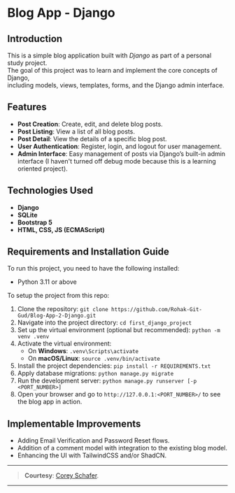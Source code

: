 # Blog App - Django
## Introduction
This is a simple blog application built with *Django* as part of a personal study project. \
The goal of this project was to learn and implement the core concepts of Django, \
including models, views, templates, forms, and the Django admin interface.

## Features
- **Post Creation**: Create, edit, and delete blog posts.
- **Post Listing**: View a list of all blog posts.
- **Post Detail**: View the details of a specific blog post.
- **User Authentication**: Register, login, and logout for user management.
- **Admin Interface**: Easy management of posts via Django’s built-in admin interface (I haven't turned off debug mode because this is a learning oriented project).

## Technologies Used
- **Django**
- **SQLite**
- **Bootstrap 5**
- **HTML, CSS, JS (ECMAScript)**

## Requirements and Installation Guide
To run this project, you need to have the following installed:
- Python 3.11 or above

To setup the project from this repo:
1. Clone the repository:
  ```git clone https://github.com/Rohak-Git-Gud/Blog-App-2-Django.git```
2. Navigate into the project directory:
  ```cd first_django_project```
3. Set up the virtual environment (optional but recommended):
  ```python -m venv .venv```
4. Activate the virtual environment:
    - On **Windows**:
      ```.venv\Scripts\activate```
    - On **macOS/Linux**:
      ```source .venv/bin/activate```
5. Install the project dependencies:
    ```pip install -r REQUIREMENTS.txt```
6. Apply database migrations:
    ```python manage.py migrate```
7. Run the development server:
    ```python manage.py runserver [-p <PORT_NUMBER>]```
8. Open your browser and go to `http://127.0.0.1:<PORT_NUMBER>/` to see the blog app in action.

## Implementable Improvements

- Adding Email Verification and Password Reset flows.
- Addition of a comment model with integration to the existing blog model.
- Enhancing the UI with TailwindCSS and/or ShadCN.

---

> **Courtesy**: [Corey Schafer](https://www.youtube.com/@coreyms).

---
